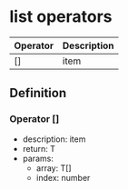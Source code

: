 # list operators

|Operator    |Description                                   |
|------------|----------------------------------------------|
|[]|item|

## Definition

### Operator []

- description: item
- return: T
- params:
	- array: T[]
	- index: number
